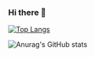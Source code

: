 ### Hi there 👋

<!--
**scarfmimikkyu/scarfmimikkyu** is a ✨ _special_ ✨ repository because its `README.md` (this file) appears on your GitHub profile.

Here are some ideas to get you started:

- 🔭 I’m currently working on ...
- 🌱 I’m currently learning ...
- 👯 I’m looking to collaborate on ...
- 🤔 I’m looking for help with ...
- 💬 Ask me about ...
- 📫 How to reach me: ...
- 😄 Pronouns: ...
- ⚡ Fun fact: ...
-->  
[![Top Langs](https://github-readme-stats.vercel.app/api/top-langs/?username=mery)](https://github.com/anuraghazra/github-readme-stats)  

![Anurag's GitHub stats](https://github-readme-stats.vercel.app/api?username=mery)
